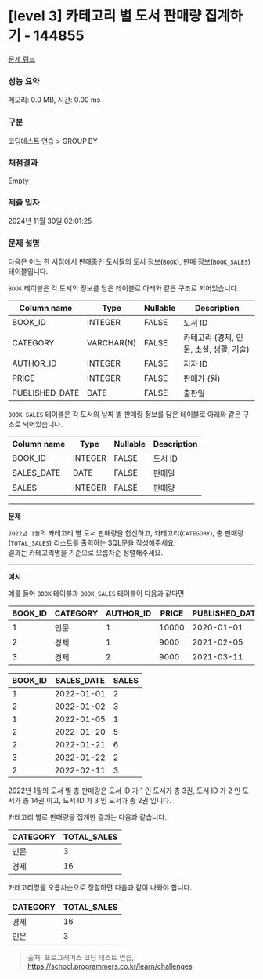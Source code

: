 # \[level 3] 카테고리 별 도서 판매량 집계하기 - 144855

[문제 링크](https://school.programmers.co.kr/learn/courses/30/lessons/144855)

### 성능 요약

메모리: 0.0 MB, 시간: 0.00 ms

### 구분

코딩테스트 연습 > GROUP BY

### 채점결과

Empty

### 제출 일자

2024년 11월 30일 02:01:25

### 문제 설명

다음은 어느 한 서점에서 판매중인 도서들의 도서 정보(`BOOK`), 판매 정보(`BOOK_SALES`) 테이블입니다.

`BOOK` 테이블은 각 도서의 정보를 담은 테이블로 아래와 같은 구조로 되어있습니다.

| Column name     | Type       | Nullable | Description               |
| --------------- | ---------- | -------- | ------------------------- |
| BOOK\_ID        | INTEGER    | FALSE    | 도서 ID                     |
| CATEGORY        | VARCHAR(N) | FALSE    | 카테고리 (경제, 인문, 소설, 생활, 기술) |
| AUTHOR\_ID      | INTEGER    | FALSE    | 저자 ID                     |
| PRICE           | INTEGER    | FALSE    | 판매가 (원)                   |
| PUBLISHED\_DATE | DATE       | FALSE    | 출판일                       |

`BOOK_SALES` 테이블은 각 도서의 날짜 별 판매량 정보를 담은 테이블로 아래와 같은 구조로 되어있습니다.

| Column name | Type    | Nullable | Description |
| ----------- | ------- | -------- | ----------- |
| BOOK\_ID    | INTEGER | FALSE    | 도서 ID       |
| SALES\_DATE | DATE    | FALSE    | 판매일         |
| SALES       | INTEGER | FALSE    | 판매량         |

***

**문제**

`2022년 1월`의 카테고리 별 도서 판매량을 합산하고, 카테고리(`CATEGORY`), 총 판매량(`TOTAL_SALES`) 리스트를 출력하는 SQL문을 작성해주세요.\
결과는 카테고리명을 기준으로 오름차순 정렬해주세요.

***

**예시**

예를 들어 `BOOK` 테이블과 `BOOK_SALES` 테이블이 다음과 같다면

| BOOK\_ID | CATEGORY | AUTHOR\_ID | PRICE | PUBLISHED\_DATE |
| -------- | -------- | ---------- | ----- | --------------- |
| 1        | 인문       | 1          | 10000 | 2020-01-01      |
| 2        | 경제       | 1          | 9000  | 2021-02-05      |
| 3        | 경제       | 2          | 9000  | 2021-03-11      |

| BOOK\_ID | SALES\_DATE | SALES |
| -------- | ----------- | ----- |
| 1        | 2022-01-01  | 2     |
| 2        | 2022-01-02  | 3     |
| 1        | 2022-01-05  | 1     |
| 2        | 2022-01-20  | 5     |
| 2        | 2022-01-21  | 6     |
| 3        | 2022-01-22  | 2     |
| 2        | 2022-02-11  | 3     |

2022년 1월의 도서 별 총 판매량은 도서 ID 가 1 인 도서가 총 3권, 도서 ID 가 2 인 도서가 총 14권 이고, 도서 ID 가 3 인 도서가 총 2권 입니다.

카테고리 별로 판매량을 집계한 결과는 다음과 같습니다.

| CATEGORY | TOTAL\_SALES |
| -------- | ------------ |
| 인문       | 3            |
| 경제       | 16           |

카테고리명을 오름차순으로 정렬하면 다음과 같이 나와야 합니다.

| CATEGORY | TOTAL\_SALES |
| -------- | ------------ |
| 경제       | 16           |
| 인문       | 3            |

> 출처: 프로그래머스 코딩 테스트 연습, https://school.programmers.co.kr/learn/challenges
